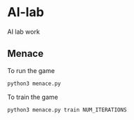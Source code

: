 # AI-lab
AI  lab work

## Menace

To run the game
```bash
python3 menace.py
```

To train the game
```bash
python3 menace.py train NUM_ITERATIONS
```